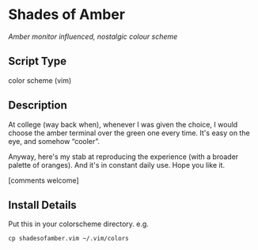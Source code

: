 Shades of Amber
===============
*Amber monitor influenced, nostalgic colour scheme*

Script Type
-----------
color scheme (vim)
 
Description
-----------

At college (way back when), whenever I was given the choice, I would choose
the amber terminal over the green one every time. It's easy on the eye, and somehow “cooler”.

Anyway, here's my stab at reproducing the experience (with a broader palette of oranges).
And it's in constant daily use. Hope you like it.

[comments welcome]
 
Install Details
---------------
Put this in your colorscheme directory. e.g.

    cp shadesofamber.vim ~/.vim/colors
